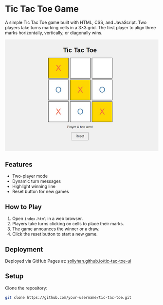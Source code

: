 # Tic Tac Toe Game

A simple Tic Tac Toe game built with HTML, CSS, and JavaScript. Two players take turns marking cells in a 3×3 grid. The first player to align three marks horizontally, vertically, or diagonally wins.

![Tic Tac Toe Game](screenshot.jpg)

## Features

- Two-player mode
- Dynamic turn messages
- Highlight winning line
- Reset button for new games

## How to Play

1. Open `index.html` in a web browser.
2. Players take turns clicking on cells to place their marks.
3. The game announces the winner or a draw.
4. Click the reset button to start a new game.

## Deployment

Deployed via GitHub Pages at: [soliyhan.github.io/tic-tac-toe-ui](https://your-username.github.io/tic-tac-toe)

## Setup

Clone the repository:

```sh
git clone https://github.com/your-username/tic-tac-toe.git
```
